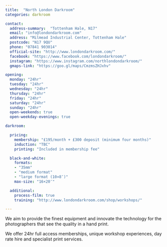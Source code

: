 ```yaml
---
title:  "North London Darkroom"
categories: darkroom

contact:
  address-summary:  "Tottenham Hale, N17"
  email: "info@londondarkroom.com"
  address: "Milmead Industrial Center, Tottenham Hale"
  postcode: "N17 9QU"
  phone: "07841 903014"
  official-site: "http://www.londondarkroom.com/"
  facebook: "https://www.facebook.com/londondarkroom/"
  instagram: "https://www.instagram.com/northlondondarkroom/"
  gmaps-link: "https://goo.gl/maps/CmzmsZHJxhv"

opening:
  monday: "24hr"
  tuesday: "24hr"
  wednesday: "24hr"
  thursday: "24hr"
  friday: "24hr"
  saturday: "24hr"
  sunday: "24hr"
  open-weekends: true
  open-weekday-evenings: true

darkroom:

  pricing:
    membership: "£195/month + £300 deposit (minimum four months)"
    induction: "TBC"
    printing: "Included in membership fee"

  black-and-white:
    formats:
    - "35mm"
    - "medium format"
    - "large format (10×8″)"
    max-size: "16×20″"

  additional:
    process-film: true
    training: "http://www.londondarkroom.com/shop/workshops/"

---
```


We aim to provide the finest equipment and innovate the technology for the photographers that see the quality in a hand print.

We offer 24hr full access memberships, unique workshop experiences, day rate hire and specialist print services.
